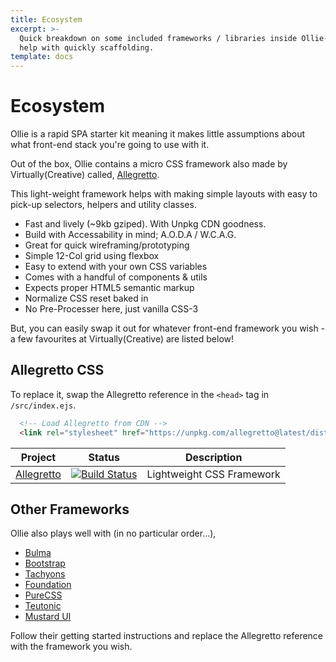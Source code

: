 ```yaml
---
title: Ecosystem
excerpt: >-
  Quick breakdown on some included frameworks / libraries inside Ollie-UI that
  help with quickly scaffolding.
template: docs
---
```


# Ecosystem

Ollie is a rapid SPA starter kit meaning it makes little assumptions about what front-end stack you're going to use with it.

Out of the box, Ollie contains a micro CSS framework also made by Virtually(Creative) called, [Allegretto](https://allegretto.herokuapp.com).

This light-weight framework helps with making simple layouts with easy to pick-up selectors, helpers and utility classes.

- Fast and lively (~9kb gziped). With Unpkg CDN goodness.
- Build with Accessability in mind; A.O.D.A / W.C.A.G.
- Great for quick wireframing/prototyping
- Simple 12-Col grid using flexbox
- Easy to extend with your own CSS variables
- Comes with a handful of components & utils
- Expects proper HTML5 semantic markup
- Normalize CSS reset baked in
- No Pre-Processer here, just vanilla CSS-3

But, you can easily swap it out for whatever front-end framework you wish - a few favourites at Virtually(Creative) are listed below!

## Allegretto CSS

To replace it, swap the Allegretto reference in the `<head>` tag in `/src/index.ejs`.

```html
  <!-- Load Allegretto from CDN -->
  <link rel="stylesheet" href="https://unpkg.com/allegretto@latest/dist/retto.min.css" type="text/css" media="all">
```

| Project | Status | Description |
|---------|--------|-------------|
| [Allegretto](https://github.com/VirtuallyCreative/allegretto)          | [![Build Status](https://travis-ci.org/VirtuallyCreative/allegretto.svg?branch=master)](https://travis-ci.org/VirtuallyCreative/allegretto) | Lightweight CSS Framework |

## Other Frameworks

Ollie also plays well with (in no particular order...),

- [Bulma](https://bulma.io/documentation/overview/start/)
- [Bootstrap](https://getbootstrap.com/docs/4.3/getting-started/introduction/)
- [Tachyons](http://tachyons.io/#getting-started)
- [Foundation](https://foundation.zurb.com/develop/getting-started.html)
- [PureCSS](https://purecss.io/start/)
- [Teutonic](https://teutonic.co/usage)
- [Mustard UI](https://mustard-ui.com)

Follow their getting started instructions and replace the Allegretto reference with the framework you wish.
